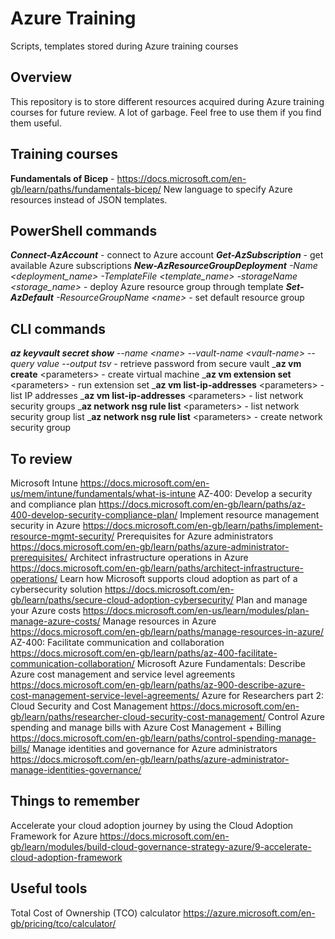 # Azure Training

Scripts, templates stored during Azure training courses

## Overview

This repository is to store different resources acquired during Azure training courses for future review. A lot of garbage. Feel free to use them if you find them useful.

## Training courses

**Fundamentals of Bicep** - https://docs.microsoft.com/en-gb/learn/paths/fundamentals-bicep/
New language to specify Azure resources instead of JSON templates.

## PowerShell commands

_**Connect-AzAccount**_ - connect to Azure account
_**Get-AzSubscription**_ - get available Azure subscriptions
_**New-AzResourceGroupDeployment** -Name &lt;deployment_name&gt; -TemplateFile &lt;template_name&gt; -storageName &lt;storage_name&gt;_ - deploy Azure resource group through template
_**Set-AzDefault** -ResourceGroupName &lt;name&gt;_ - set default resource group

## CLI commands 

_**az keyvault secret show** --name &lt;name&gt; --vault-name &lt;vault-name&gt; --query value --output tsv_ - retrieve password from secure vault
_**az vm create** &lt;parameters&gt; - create virtual machine
_**az vm extension set** &lt;parameters&gt; - run extension set
_**az vm list-ip-addresses** &lt;parameters&gt; - list IP addresses
_**az vm list-ip-addresses** &lt;parameters&gt; - list network security groups
_**az network nsg rule list** &lt;parameters&gt; - list network security group list
_**az network nsg rule list** &lt;parameters&gt; - create network security group

## To review

Microsoft Intune https://docs.microsoft.com/en-us/mem/intune/fundamentals/what-is-intune
AZ-400: Develop a security and compliance plan https://docs.microsoft.com/en-gb/learn/paths/az-400-develop-security-compliance-plan/
Implement resource management security in Azure https://docs.microsoft.com/en-gb/learn/paths/implement-resource-mgmt-security/
Prerequisites for Azure administrators https://docs.microsoft.com/en-gb/learn/paths/azure-administrator-prerequisites/
Architect infrastructure operations in Azure https://docs.microsoft.com/en-gb/learn/paths/architect-infrastructure-operations/
Learn how Microsoft supports cloud adoption as part of a cybersecurity solution https://docs.microsoft.com/en-gb/learn/paths/secure-cloud-adoption-cybersecurity/
Plan and manage your Azure costs https://docs.microsoft.com/en-us/learn/modules/plan-manage-azure-costs/
Manage resources in Azure https://docs.microsoft.com/en-gb/learn/paths/manage-resources-in-azure/
AZ-400: Facilitate communication and collaboration https://docs.microsoft.com/en-gb/learn/paths/az-400-facilitate-communication-collaboration/
Microsoft Azure Fundamentals: Describe Azure cost management and service level agreements https://docs.microsoft.com/en-gb/learn/paths/az-900-describe-azure-cost-management-service-level-agreements/
Azure for Researchers part 2: Cloud Security and Cost Management https://docs.microsoft.com/en-gb/learn/paths/researcher-cloud-security-cost-management/
Control Azure spending and manage bills with Azure Cost Management + Billing https://docs.microsoft.com/en-gb/learn/paths/control-spending-manage-bills/
Manage identities and governance for Azure administrators https://docs.microsoft.com/en-gb/learn/paths/azure-administrator-manage-identities-governance/

## Things to remember

Accelerate your cloud adoption journey by using the Cloud Adoption Framework for Azure https://docs.microsoft.com/en-gb/learn/modules/build-cloud-governance-strategy-azure/9-accelerate-cloud-adoption-framework

## Useful tools
Total Cost of Ownership (TCO) calculator https://azure.microsoft.com/en-gb/pricing/tco/calculator/
